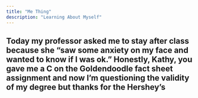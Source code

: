 ```yaml
---
title: "Me Thing"
description: "Learning About Myself"
---
```


## Today my professor asked me to stay after class because she “saw some anxiety on my face and wanted to know if I was ok.” Honestly, Kathy, you gave me a C on the Goldendoodle fact sheet assignment and now I’m questioning the validity of my degree but thanks for the Hershey’s 
